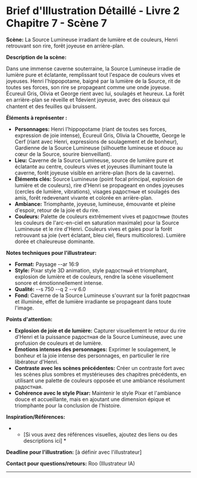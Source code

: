 # Brief d'Illustration Détaillé - Livre 2 Chapitre 7 - Scène 7

**Scène:** La Source Lumineuse irradiant de lumière et de couleurs, Henri retrouvant son rire, forêt joyeuse en arrière-plan.

**Description de la scène:**

Dans une immense caverne souterraine, la Source Lumineuse irradie de lumière pure et éclatante, remplissant tout l'espace de couleurs vives et joyeuses. Henri l'hippopotame, baigné par la lumière de la Source, rit de toutes ses forces, son rire se propageant comme une onde joyeuse. Écureuil Gris, Olivia et George rient avec lui, soulagés et heureux. La forêt en arrière-plan se réveille et रेdevient joyeuse, avec des oiseaux qui chantent et des feuilles qui bruissent.

**Éléments à représenter :**

*   **Personnages:** Henri l'hippopotame (riant de toutes ses forces, expression de joie intense), Écureuil Gris, Olivia la Chouette, George le Cerf (riant avec Henri, expressions de soulagement et de bonheur),  Gardienne de la Source Lumineuse (silhouette lumineuse et douce au cœur de la Source,  sourire bienveillant).
*   **Lieu:** Caverne de la Source Lumineuse,  source de lumière pure et éclatante au centre,  couleurs vives et joyeuses illuminant toute la caverne,  forêt joyeuse visible en arrière-plan (hors de la caverne).
*   **Éléments clés:** Source Lumineuse (point focal principal,  explosion de lumière et de couleurs),  rire d'Henri se propageant en ondes joyeuses (cercles de lumière,  vibrations),  visages радостные et soulagés des amis,  forêt redevenant vivante et colorée en arrière-plan.
*   **Ambiance:** Triomphante,  joyeuse,  lumineuse,  émouvante et pleine d'espoir,  retour de la joie et du rire.
*   **Couleurs:** Palette de couleurs extrêmement vives et радостные (toutes les couleurs de l'arc-en-ciel en saturation maximale) pour la Source Lumineuse et le rire d'Henri. Couleurs vives et gaies pour la forêt retrouvant sa joie (vert éclatant, bleu ciel,  fleurs multicolores).  Lumière dorée et chaleureuse dominante.

**Notes techniques pour l'illustrateur:**

*   **Format:** Paysage --ar 16:9
*   **Style:** Pixar style 3D animation, style радостный et triomphant,  explosion de lumière et de couleurs,  rendre la scène visuellement sonore et émotionnellement intense.
*   **Qualité:** --s 750 --q 2 --v 6.0
*   **Fond:** Caverne de la Source Lumineuse s'ouvrant sur la forêt радостная et illuminée,  effet de lumière irradiante se propageant dans toute l'image.

**Points d'attention:**

*   **Explosion de joie et de lumière:**  Capturer visuellement le retour du rire d'Henri et la puissance радостная de la Source Lumineuse,  avec une profusion de couleurs et de lumière.
*   **Émotions intenses des personnages:**  Exprimer le soulagement, le bonheur et la joie intense des personnages,  en particulier le rire libérateur d'Henri.
*   **Contraste avec les scènes précédentes:**  Créer un contraste fort avec les scènes plus sombres et mystérieuses des chapitres précédents,  en utilisant une palette de couleurs opposée et une ambiance résolument радостная.
*   **Cohérence avec le style Pixar:** Maintenir le style Pixar et l'ambiance douce et accueillante,  mais en ajoutant une dimension épique et triomphante pour la conclusion de l'histoire.

**Inspiration/Références:**

*   * [Si vous avez des références visuelles, ajoutez des liens ou des descriptions ici] *

**Deadline pour l'illustration:** [à définir avec l'illustrateur]

**Contact pour questions/retours:** Roo (Illustrateur IA)

---